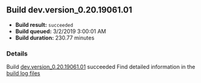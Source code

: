## Build dev.version_0.20.19061.01
- **Build result:** `succeeded`
- **Build queued:** 3/2/2019 3:00:01 AM
- **Build duration:** 230.77 minutes
### Details
Build [dev.version_0.20.19061.01](https://winappstudio.visualstudio.com/web/build.aspx?pcguid=a4ef43be-68ce-4195-a619-079b4d9834c2&builduri=vstfs%3a%2f%2f%2fBuild%2fBuild%2f27174) succeeded
Find detailed information in the [build log files](https://uwpctdiags.blob.core.windows.net/buildlogs/dev.version_0.20.19061.01_logs.zip)
